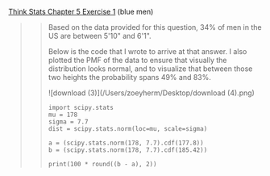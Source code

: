 [Think Stats Chapter 5 Exercise 1](http://greenteapress.com/thinkstats2/html/thinkstats2006.html#toc50) (blue men)

>> Based on the data provided for this question, 34% of men in the US are between 5'10" and 6'1". 
>>
>> Below is the code that I wrote to arrive at that answer. I also plotted the PMF of the data to ensure that visually the distribution looks normal, and to visualize that between those two heights the probability spans 49% and 83%.
>>
>> ![download (3)](/Users/zoeyherm/Desktop/download (4).png)
>>
>> ```
>> import scipy.stats
>> mu = 178
>> sigma = 7.7
>> dist = scipy.stats.norm(loc=mu, scale=sigma)
>> 
>> a = (scipy.stats.norm(178, 7.7).cdf(177.8))
>> b = (scipy.stats.norm(178, 7.7).cdf(185.42))
>> 
>> print(100 * round((b - a), 2))
>> ```
>>
>> 
